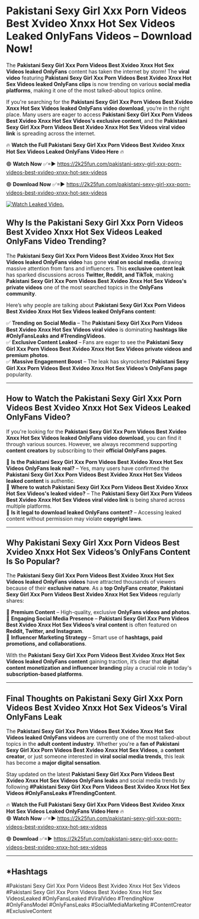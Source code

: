 # Pakistani Sexy Girl Xxx Porn Videos Best Xvideo Xnxx Hot Sex Videos Leaked OnlyFans Videos – Download Now!

The **Pakistani Sexy Girl Xxx Porn Videos Best Xvideo Xnxx Hot Sex Videos leaked OnlyFans** content has taken the internet by storm! The **viral video** featuring **Pakistani Sexy Girl Xxx Porn Videos Best Xvideo Xnxx Hot Sex Videos leaked OnlyFans clips** is now trending on various **social media platforms**, making it one of the most talked-about topics online.  

If you're searching for the **Pakistani Sexy Girl Xxx Porn Videos Best Xvideo Xnxx Hot Sex Videos leaked OnlyFans video download**, you’re in the right place. Many users are eager to access **Pakistani Sexy Girl Xxx Porn Videos Best Xvideo Xnxx Hot Sex Videos's exclusive content**, and the **Pakistani Sexy Girl Xxx Porn Videos Best Xvideo Xnxx Hot Sex Videos viral video link** is spreading across the internet.  

🔥 **Watch the Full Pakistani Sexy Girl Xxx Porn Videos Best Xvideo Xnxx Hot Sex Videos Leaked OnlyFans Video Here** 🔥  

🟢 **Watch Now** ✅=► https://2k25fun.com/pakistani-sexy-girl-xxx-porn-videos-best-xvideo-xnxx-hot-sex-videos

🟢 **Download Now** ✅=► https://2k25fun.com/pakistani-sexy-girl-xxx-porn-videos-best-xvideo-xnxx-hot-sex-videos

[![Watch Leaked Video.](https://miro.medium.com/v2/resize:fit:828/format:webp/1*cilzJN44JGOrTw9NJCrNHA.gif "Watch Leaked Video")](https://2k25fun.com/pakistani-sexy-girl-xxx-porn-videos-best-xvideo-xnxx-hot-sex-videos)

## **Why Is the Pakistani Sexy Girl Xxx Porn Videos Best Xvideo Xnxx Hot Sex Videos Leaked OnlyFans Video Trending?**  

The **Pakistani Sexy Girl Xxx Porn Videos Best Xvideo Xnxx Hot Sex Videos leaked OnlyFans video** has gone **viral on social media**, drawing massive attention from fans and influencers. This **exclusive content leak** has sparked discussions across **Twitter, Reddit, and TikTok**, making **Pakistani Sexy Girl Xxx Porn Videos Best Xvideo Xnxx Hot Sex Videos's private videos** one of the most searched topics in the **OnlyFans community**.  

Here’s why people are talking about **Pakistani Sexy Girl Xxx Porn Videos Best Xvideo Xnxx Hot Sex Videos leaked OnlyFans content**:  

✅ **Trending on Social Media** – The **Pakistani Sexy Girl Xxx Porn Videos Best Xvideo Xnxx Hot Sex Videos viral video** is dominating **hashtags like #OnlyFansLeaks and #TrendingVideos**.  
✅ **Exclusive Content Leaked** – Fans are eager to see the **Pakistani Sexy Girl Xxx Porn Videos Best Xvideo Xnxx Hot Sex Videos private videos and premium photos**.  
✅ **Massive Engagement Boost** – The leak has skyrocketed **Pakistani Sexy Girl Xxx Porn Videos Best Xvideo Xnxx Hot Sex Videos’s OnlyFans page** popularity.  

---

## **How to Watch the Pakistani Sexy Girl Xxx Porn Videos Best Xvideo Xnxx Hot Sex Videos Leaked OnlyFans Video?**  

If you're looking for the **Pakistani Sexy Girl Xxx Porn Videos Best Xvideo Xnxx Hot Sex Videos leaked OnlyFans video download**, you can find it through various sources. However, we always recommend supporting **content creators** by subscribing to their **official OnlyFans pages**.  

🔹 **Is the Pakistani Sexy Girl Xxx Porn Videos Best Xvideo Xnxx Hot Sex Videos OnlyFans leak real?** – Yes, many users have confirmed the **Pakistani Sexy Girl Xxx Porn Videos Best Xvideo Xnxx Hot Sex Videos leaked content** is authentic.  
🔹 **Where to watch Pakistani Sexy Girl Xxx Porn Videos Best Xvideo Xnxx Hot Sex Videos's leaked video?** – The **Pakistani Sexy Girl Xxx Porn Videos Best Xvideo Xnxx Hot Sex Videos viral video link** is being shared across multiple platforms.  
🔹 **Is it legal to download leaked OnlyFans content?** – Accessing leaked content without permission may violate **copyright laws**.  

---

## **Why Pakistani Sexy Girl Xxx Porn Videos Best Xvideo Xnxx Hot Sex Videos’s OnlyFans Content Is So Popular?**  

The **Pakistani Sexy Girl Xxx Porn Videos Best Xvideo Xnxx Hot Sex Videos leaked OnlyFans videos** have attracted thousands of viewers because of their **exclusive nature**. As a **top OnlyFans creator**, **Pakistani Sexy Girl Xxx Porn Videos Best Xvideo Xnxx Hot Sex Videos** regularly shares:  

📌 **Premium Content** – High-quality, exclusive **OnlyFans videos and photos**.  
📌 **Engaging Social Media Presence** – **Pakistani Sexy Girl Xxx Porn Videos Best Xvideo Xnxx Hot Sex Videos’s viral content** is often featured on **Reddit, Twitter, and Instagram**.  
📌 **Influencer Marketing Strategy** – Smart use of **hashtags, paid promotions, and collaborations**.  

With the **Pakistani Sexy Girl Xxx Porn Videos Best Xvideo Xnxx Hot Sex Videos leaked OnlyFans content** gaining traction, it’s clear that **digital content monetization and influencer branding** play a crucial role in today's **subscription-based platforms**.  

---

## **Final Thoughts on Pakistani Sexy Girl Xxx Porn Videos Best Xvideo Xnxx Hot Sex Videos’s Viral OnlyFans Leak**  

The **Pakistani Sexy Girl Xxx Porn Videos Best Xvideo Xnxx Hot Sex Videos leaked OnlyFans videos** are currently one of the most talked-about topics in the **adult content industry**. Whether you're a **fan of Pakistani Sexy Girl Xxx Porn Videos Best Xvideo Xnxx Hot Sex Videos**, a **content creator**, or just someone interested in **viral social media trends**, this leak has become a **major digital sensation**.  

Stay updated on the latest **Pakistani Sexy Girl Xxx Porn Videos Best Xvideo Xnxx Hot Sex Videos OnlyFans leaks** and social media trends by following **#Pakistani Sexy Girl Xxx Porn Videos Best Xvideo Xnxx Hot Sex Videos #OnlyFansLeaks #TrendingContent**.  

🔥 **Watch the Full Pakistani Sexy Girl Xxx Porn Videos Best Xvideo Xnxx Hot Sex Videos Leaked OnlyFans Video Here** 🔥  
🟢 **Watch Now** ✅=► https://2k25fun.com/pakistani-sexy-girl-xxx-porn-videos-best-xvideo-xnxx-hot-sex-videos

🟢 **Download** ✅=► https://2k25fun.com/pakistani-sexy-girl-xxx-porn-videos-best-xvideo-xnxx-hot-sex-videos

---

## *Hashtags
#Pakistani Sexy Girl Xxx Porn Videos Best Xvideo Xnxx Hot Sex Videos #Pakistani Sexy Girl Xxx Porn Videos Best Xvideo Xnxx Hot Sex VideosLeaked #OnlyFansLeaked #ViralVideo #TrendingNow #OnlyFansModel #OnlyFansLeaks #SocialMediaMarketing #ContentCreator #ExclusiveContent  